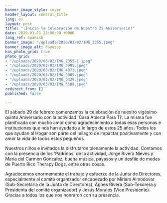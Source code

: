 ```yaml
---
banner_image_style: cover
header_layout: central_title
lang: es
layout: post
title: "¡Inicia la Celebración de Nuestro 25 Aniversario!"
date: 2020-03-01 23:00:00 +0000
lang_ref: Spanish
banner_image: "/uploads/2020/03/02/IMG_2355.jpeg"
banner_image_alt: Payasos
has_photo_grid: true
photo_grid:
- "/uploads/2020/03/02/IMG_2355-1.jpeg"
- "/uploads/2020/03/02/IMG_5995.jpeg"
- "/uploads/2020/03/02/IMG_4073.jpeg"
- "/uploads/2020/03/02/IMG_5905.jpeg"
- "/uploads/2020/03/02/IMG_0329.jpeg"
- "/uploads/2020/03/02/IMG_6508.jpeg"
redirect_from: []
published: false

---
```

El sábado 29 de febrero comenzamos la celebración de nuestro vigésimo quinto Aniversario con la actividad 'Casa Abierta Para Tí'. La misma fue planificada con mucho amor como agradecimiento a todas esas personas e instituciones que nos han ayudado a lo largo de estos 25 años. Todos los que ayudan al Hogar son parte del milagro de impactar positivamente y con amor la vida de todos estos pequeños.

Nuestros niños e invitados la disfrutaron plenamente la actividad. Contamos con la presencia de los 'Padrinos' de la actividad, Jorge Rivera Nieves y María del Carmen Gonzalez, buena música, payasos y un desfile de modas de Puerto Rico Therapy Dogs, entre otras cosas.

Agradecemos enormemente el trabajo y esfuerzo de la Junta de Directores, especialmente al comité organizador encabezado por Miriam Almodovar (Sub-Secretaria de la Junta de Directores), Agnes Rivera (Sub-Tesorera y Presidenta del comité organizador) y Jesús Morales (Vice Presidente). Gracias a todos los que nos honraron con su presencia.